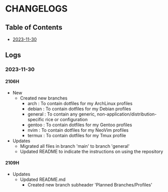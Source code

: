 # CHANGELOGS

## Table of Contents
+ [2023-11-30](#2023-11-30)

## Logs
### 2023-11-30
#### 2106H
- New
    - Created new branches
        + arch    : To contain dotfiles for my ArchLinux profiles
        + debian  : To contain dotfiles for my Debian profiles
        + general : To contain any generic, non-application/distribution-specific rice or configuration
        + gentoo  : To contain dotfiles for my Gentoo profiles
        + nvim    : To contain dotfiles for my NeoVim profiles
        + termux  : To contain dotfiles for my Tmux profile
- Updates
    - Migrated all files in branch 'main' to branch 'general'
    - Updated README to indicate the instructions on using the repository

#### 2109H
- Updates
    - Updated README.md
        - Created new branch subheader 'Planned Branches/Profiles'

